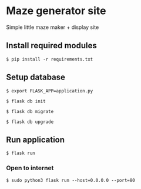 # Maze generator site

Simple little maze maker + display site

## Install required modules

`$ pip install -r requirements.txt`

## Setup database

`$ export FLASK_APP=application.py`

`$ flask db init`

`$ flask db migrate`

`$ flask db upgrade`

## Run application

`$ flask run`

### Open to internet

`$ sudo python3 flask run --host=0.0.0.0 --port=80`
